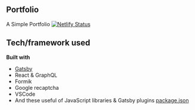 ## Portfolio
 A  Simple Portfolio   [![Netlify Status](https://api.netlify.com/api/v1/badges/631280fa-a05a-4618-8e2f-51c36b268e5a/deploy-status)](https://app.netlify.com/sites/mouclepatrick/deploys)

## Tech/framework used
<b>Built with</b>
- [Gatsby](https://www.gatsbyjs.com/)
- React & GraphQL
- Formik
- Google recaptcha
- VSCode
- And these useful of JavaScript libraries & Gatsby plugins [package.json](package.json)
